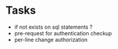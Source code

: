 # Tasks

- if not exists on sql statements ?
- pre-request for authentication checkup
- per-line change authorization
